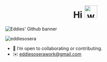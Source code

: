 <h1 align="center">Hi <img src="https://user-images.githubusercontent.com/72663882/171687151-bb31c996-c9d2-49c8-b593-734946893b23.gif" alt="waving hand gif" aria-hidden="true" width="40" /></h1>

<p><img align="center" src="https://github.com/eddiesosera/eddiesosera/blob/main/eddie-github-2.png" alt="Eddies' Github banner" /></p>

<p><img align="center" src="https://github-readme-streak-stats.herokuapp.com/?user=eddiesosera&" alt="eddiesosera" /></p>

* 👯 I’m open to collaborating or contributing.
* ✉️ eddiesoserawork@gmail.com
